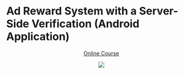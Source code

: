# Ad Reward System with a Server-Side Verification (Android Application)
<p align="center">
  <a href="https://stevdza-san.com/p/ad-reward-system-with-a-server-side-verification-on-android" align="center">Online Course</a>
</p>
<p align="center">
  <img src="https://i.postimg.cc/WbhsLkPf/Ad-Reward-System.jpg" href="">
</p>
